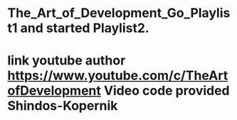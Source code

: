 # The_Art_of_Development_Go_Playlist1 and started Playlist2.
# link youtube author https://www.youtube.com/c/TheArtofDevelopment Video code provided Shindos-Kopernik

